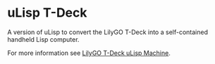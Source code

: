 # uLisp T-Deck
A version of uLisp to convert the LilyGO T-Deck into a self-contained handheld Lisp computer.

For more information see [LilyGO T-Deck uLisp Machine](http://www.ulisp.com/show?4JAO).
